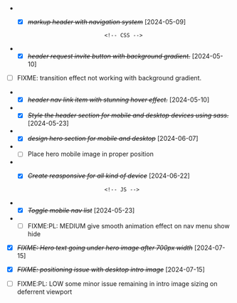 - - [x] ~~_markup header with navigation system_~~ [2024-05-09]

                                <!-- CSS -->

- - [x] ~~_header request invite button with background gradient._~~ [2024-05-10]

- [ ] FIXME: transition effect not working with background gradient.

- - [x] ~~_header nav link item with stunning hover effect._~~ [2024-05-10]

- - [x] ~~_Style the header section for mobile and desktop devices using sass._~~ [2024-05-23]

- - [x] ~~_design hero section for mobile and desktop_~~ [2024-06-07]
- - [ ] Place hero mobile image in proper position
- - [x] ~~_Create reasponsive for all kind of device_~~ [2024-06-22]

                                <!-- JS -->

- - [x] ~~_Toggle mobile nav list_~~ [2024-05-23]
- - [ ] FIXME:PL: MEDIUM give smooth animation effect on nav menu show hide
* [X] ~~*FIXME: Hero text going under hero image after 700px width*~~ [2024-07-15]
* [X] ~~*FIXME: positioning issue with desktop intro image*~~ [2024-07-15]
* [ ] FIXME:PL: LOW some minor issue remaining in intro image sizing on deferrent viewport 



